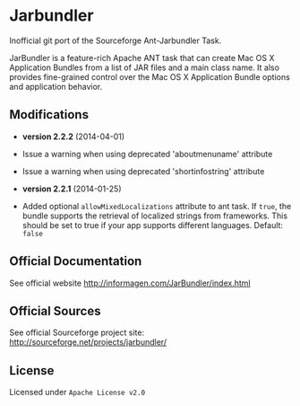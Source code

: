 Jarbundler
==========

Inofficial git port of the Sourceforge Ant-Jarbundler Task.

JarBundler is a feature-rich Apache ANT task that can create Mac OS X Application Bundles from a list of JAR files and a main class name. It also provides fine-grained control over the Mac OS X Application Bundle options and application behavior.


Modifications
-----

* **version 2.2.2** (2014-04-01)
 * Issue a warning when using deprecated 'aboutmenuname' attribute
 * Issue a warning when using deprecated 'shortinfostring' attribute

* **version 2.2.1** (2014-01-25)
 * Added optional `allowMixedLocalizations` attribute to ant task. If `true`, the bundle supports the retrieval of localized strings from frameworks. This should be set to true if your app supports different languages. Default: `false`


Official Documentation
-----

See official website http://informagen.com/JarBundler/index.html


Official Sources
-----

See official Sourceforge project site: http://sourceforge.net/projects/jarbundler/


License
-----

Licensed under `Apache License v2.0`
